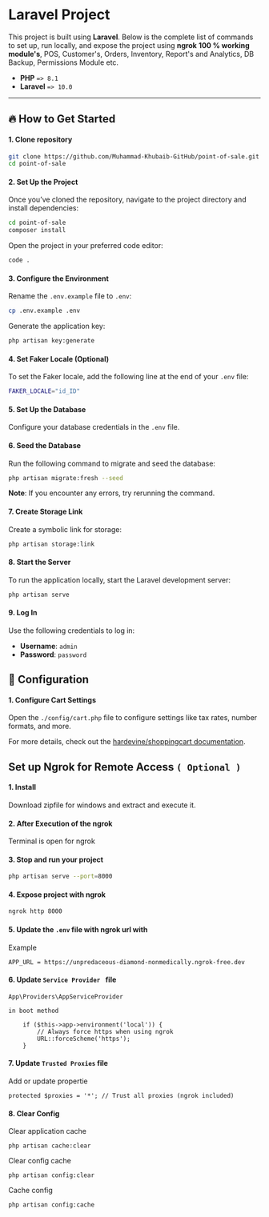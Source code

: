 # Laravel Project

This project is built using **Laravel**. Below is the complete list of commands to set up, run locally, and expose the project using **ngrok**
**100 % working module's**, POS, Customer's, Orders, Inventory, Report's and Analytics, DB Backup, Permissions Module etc.

- **PHP**      `=> 8.1`
- **Laravel**  `=> 10.0`

---

## 🔥 How to Get Started


#### 1. Clone repository
```bash
git clone https://github.com/Muhammad-Khubaib-GitHub/point-of-sale.git
cd point-of-sale
```

#### 2. Set Up the Project

Once you’ve cloned the repository, navigate to the project directory and install dependencies:

```bash
cd point-of-sale
composer install
```

Open the project in your preferred code editor:

```bash
code .
```

#### 3. Configure the Environment

Rename the `.env.example` file to `.env`:

```bash
cp .env.example .env
```

Generate the application key:

```bash
php artisan key:generate
```

#### 4. Set Faker Locale (Optional)

To set the Faker locale, add the following line at the end of your `.env` file:

```bash
FAKER_LOCALE="id_ID"
```

#### 5. Set Up the Database

Configure your database credentials in the `.env` file.

#### 6. Seed the Database

Run the following command to migrate and seed the database:

```bash
php artisan migrate:fresh --seed
```

**Note**: If you encounter any errors, try rerunning the command.

#### 7. Create Storage Link

Create a symbolic link for storage:

```bash
php artisan storage:link
```

#### 8. Start the Server

To run the application locally, start the Laravel development server:

```bash
php artisan serve
```

#### 9. Log In

Use the following credentials to log in:

- **Username**: `admin`
- **Password**: `password`


## 🚀 Configuration

#### 1. Configure Cart Settings

Open the `./config/cart.php` file to configure settings like tax rates, number formats, and more.

For more details, check out the [hardevine/shoppingcart documentation](https://packagist.org/packages/hardevine/shoppingcart).



## Set up Ngrok for Remote Access `( Optional )`

#### 1. Install 
Download zipfile for windows and extract and execute it. 

#### 2. After Execution of the ngrok 
Terminal is open for ngrok


#### 3. Stop and run your project

```bash
php artisan serve --port=8000
```

#### 4. Expose project with ngrok
```bash
ngrok http 8000
```

#### 5. Update the `.env` file with ngrok url with
Example
```
APP_URL = https://unpredaceous-diamond-nonmedically.ngrok-free.dev
```

#### 6. Update `Service Provider ` file
```
App\Providers\AppServiceProvider

in boot method 

    if ($this->app->environment('local')) {
        // Always force https when using ngrok
        URL::forceScheme('https');
    }
```

#### 7. Update `Trusted Proxies` file 
Add or update propertie
```
protected $proxies = '*'; // Trust all proxies (ngrok included)

```

#### 8. Clear Config 

Clear application cache
```
php artisan cache:clear
```

Clear config cache
```
php artisan config:clear
```

Cache config
```
php artisan config:cache
```


